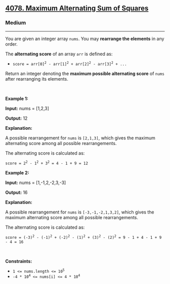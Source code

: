 <h2><a href="https://leetcode.com/contest/weekly-contest-473/problems/stable-subarrays-with-equal-boundary-and-interior-sum/description/">4078. Maximum Alternating Sum of Squares</a></h2><h3>Medium</h3><hr><p>You are given an integer array <code>nums</code>. You may <strong>rearrange the elements</strong> in any order.</p>

<p>The <strong>alternating score</strong> of an array <code>arr</code> is defined as:</p>

<ul>
	<li><code>score = arr[0]<sup>2</sup> - arr[1]<sup>2</sup> + arr[2]<sup>2</sup> - arr[3]<sup>2</sup> + ...</code></li>
</ul>

<p>Return an integer denoting the <strong>maximum possible alternating score</strong> of <code>nums</code> after rearranging its elements.</p>

<p>&nbsp;</p>
<p><strong class="example">Example 1:</strong></p>

<div class="example-block">
<p><strong>Input:</strong> <span class="example-io">nums = [1,2,3]</span></p>

<p><strong>Output:</strong> <span class="example-io">12</span></p>

<p><strong>Explanation:</strong></p>

<p>A possible rearrangement for <code>nums</code> is <code>[2,1,3]</code>, which gives the maximum alternating score among all possible rearrangements.</p>

<p>The alternating score is calculated as:</p>

<p><code>score = 2<sup>2</sup> - 1<sup>2</sup> + 3<sup>2</sup> = 4 - 1 + 9 = 12</code></p>
</div>

<p><strong class="example">Example 2:</strong></p>

<div class="example-block">
<p><strong>Input:</strong> <span class="example-io">nums = [1,-1,2,-2,3,-3]</span></p>

<p><strong>Output:</strong> <span class="example-io">16</span></p>

<p><strong>Explanation:</strong></p>

<p>A possible rearrangement for <code>nums</code> is <code>[-3,-1,-2,1,3,2]</code>, which gives the maximum alternating score among all possible rearrangements.</p>

<p>The alternating score is calculated as:</p>

<p><code>score = (-3)<sup>2</sup> - (-1)<sup>2</sup> + (-2)<sup>2</sup> - (1)<sup>2</sup> + (3)<sup>2</sup> - (2)<sup>2</sup> = 9 - 1 + 4 - 1 + 9 - 4 = 16</code></p>
</div>

<p>&nbsp;</p>
<p><strong>Constraints:</strong></p>

<ul>
	<li><code>1 &lt;= nums.length &lt;= 10<sup>5</sup></code></li>
	<li><code>-4 * 10<sup>4</sup> &lt;= nums[i] &lt;= 4 * 10<sup>4</sup></code></li>
</ul>

